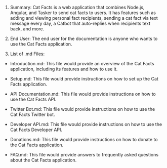 
1. Summary: Cat Facts is a web application that combines Node.js, Angular, and Tasker to send cat facts to users. It has features such as adding and viewing personal fact recipients, sending a cat fact via text message every day, a Catbot that auto-replies when recipients text back, and more. 

2. End User: The end user for the documentation is anyone who wants to use the Cat Facts application. 

3. List of .md Files: 

- Introduction.md: This file would provide an overview of the Cat Facts application, including its features and how to use it. 

- Setup.md: This file would provide instructions on how to set up the Cat Facts application. 

- API Documentation.md: This file would provide instructions on how to use the Cat Facts API. 

- Twitter Bot.md: This file would provide instructions on how to use the Cat Facts Twitter bot. 

- Developer API.md: This file would provide instructions on how to use the Cat Facts Developer API. 

- Donations.md: This file would provide instructions on how to donate to the Cat Facts application. 

- FAQ.md: This file would provide answers to frequently asked questions about the Cat Facts application.